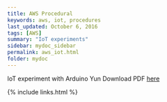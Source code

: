 ```yaml
---
title: AWS Procedural
keywords: aws, iot, procedures
last_updated: October 6, 2016
tags: [AWS]
summary: "IoT experiments"
sidebar: mydoc_sidebar
permalink: aws_iot.html
folder: mydoc
---
```


IoT experiment with Arduino Yun
Download PDF [here](/documentation/pdf/Doc40_AWS_IOT_Arduino_Yun.pdf) 


{% include links.html %}

